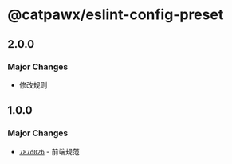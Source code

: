 # @catpawx/eslint-config-preset

## 2.0.0

### Major Changes

- 修改规则

## 1.0.0

### Major Changes

- [`787d02b`](https://github.com/catpawx/fe-config/commit/787d02b154f979cd47f84a4556f380cbb2e2d4de) - 前端规范
